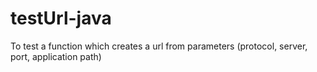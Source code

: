 testUrl-java
============

  To test a function which creates a url from parameters (protocol, server, port, application path)
